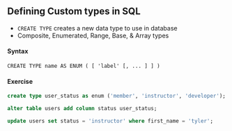 ## Defining Custom types in SQL

- `CREATE TYPE` creates a new data type to use in database
- Composite, Enumerated, Range, Base, & Array types

#### Syntax

`CREATE TYPE name AS ENUM ( [ 'label' [, ... ] ] )`

#### Exercise

```sql
create type user_status as enum ('member', 'instructor', 'developer');
```

```sql
alter table users add column status user_status;
```

```sql
update users set status = 'instructor' where first_name = 'tyler';
```
